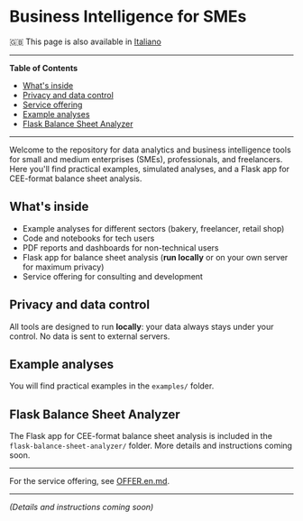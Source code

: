 # Business Intelligence for SMEs

🇬🇧 This page is also available in [Italiano](README.md)

---

**Table of Contents**
- [What's inside](#whats-inside)
- [Privacy and data control](#privacy-and-data-control)
- [Service offering](OFFER.en.md)
- [Example analyses](#example-analyses)
- [Flask Balance Sheet Analyzer](#flask-balance-sheet-analyzer)

---

Welcome to the repository for data analytics and business intelligence tools for small and medium enterprises (SMEs), professionals, and freelancers. Here you'll find practical examples, simulated analyses, and a Flask app for CEE-format balance sheet analysis.

## What's inside
- Example analyses for different sectors (bakery, freelancer, retail shop)
- Code and notebooks for tech users
- PDF reports and dashboards for non-technical users
- Flask app for balance sheet analysis (**run locally** or on your own server for maximum privacy)
- Service offering for consulting and development

## Privacy and data control
All tools are designed to run **locally**: your data always stays under your control. No data is sent to external servers.

## Example analyses

You will find practical examples in the `examples/` folder.

## Flask Balance Sheet Analyzer

The Flask app for CEE-format balance sheet analysis is included in the `flask-balance-sheet-analyzer/` folder. More details and instructions coming soon.

---

For the service offering, see [OFFER.en.md](OFFER.en.md).

---

*(Details and instructions coming soon)* 